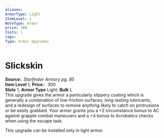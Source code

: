 ```yaml
---
aliases: 
ArmorType: Light
ItemLevel: 1
NoteType: Armor
price: 300
Slots: 1
tags: 
Type: Armor Upgrades
---
```


# Slickskin

**Source**:: _Starfinder Armory pg. 85_  
**Item Level** 1;
**Price**::  300  
**Slots** 1; **Armor Type** Light; **Bulk** L  
This upgrade gives the armor a particularly slippery coating which is generally a combination of low-friction surfaces, long-lasting lubricants, and a redesign of surfaces to remove anything likely to catch on protrusions or be easily grabbed. Your armor grants you a +2 circumstance bonus to AC against grapple combat maneuvers and a +4 bonus to Acrobatics checks when using the escape task.  
  
This upgrade can be installed only in light armor.
